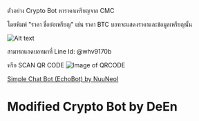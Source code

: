 ตัวอย่าง Crypto Bot  หาราคาเหรียญจาก  CMC

โดยพิมพ์  "ราคา ชื่อย่อเหรียญ"
เช่น  ราคา BTC
บอทจะแสดงราคาและข้อมูลเหรียญนั้น

![Alt text](http://www.deen.site/uppic/pics/6081fbd06afa8ac47845e63bd7467a6f.png)


สามารถแอดบอทมาที่ Line Id: @whv9170b

หรือ SCAN QR CODE
![Image of QRCODE](http://qr-official.line.me/L/FDywinw_ZY.png)


[Simple Chat Bot (EchoBot) by NuuNeoI](https://nuuneoi.com/blog/blog.php?read_id=882)
# Modified Crypto Bot  by DeEn
 
